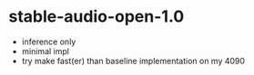 # stable-audio-open-1.0

- inference only
- minimal impl
- try make fast(er) than baseline implementation on my 4090